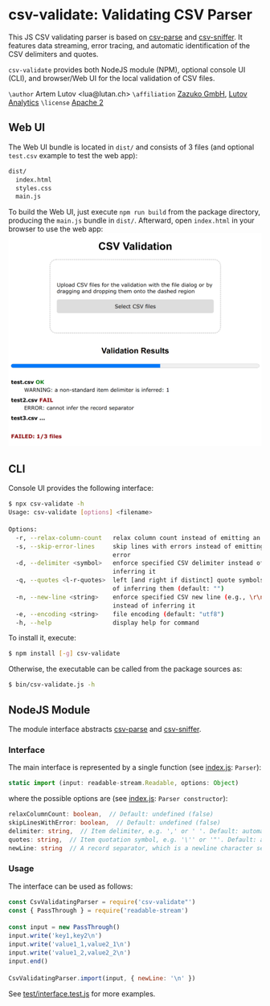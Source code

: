 # csv-validate: Validating CSV Parser
This JS CSV validating parser is based on [csv-parse](https://github.com/wdavidw/node-csv-parse) and [csv-sniffer](https://github.com/MonetDBSolutions/npm-csv-sniffer). It features data streaming, error tracing, and automatic identification of the CSV delimiters and quotes.

`csv-validate` provides both NodeJS module (NPM), optional console UI (CLI), and browser/Web UI for the local validation of CSV files.

`\author` Artem Lutov <lua&#64;&#108;utan&#46;ch>
`\affiliation` [Zazuko GmbH](https://zazuko.com), [Lutov Analytics](https://lutan.ch)
`\license` [Apache 2](https://www.apache.org/licenses/LICENSE-2.0)

## Web UI
The Web UI bundle is located in `dist/` and consists of 3 files (and optional `test.csv` example to test the web app):
```sh
dist/
  index.html
  styles.css
  main.js
```

To build the Web UI, just execute `npm run build` from the package directory, producing the `main.js` bundle in `dist/`. Afterward, open `index.html` in your browser to use the web app:
![WebUI screenshot](img/csv-validate_WebUI.png)

## CLI
Console UI provides the following interface:
```sh
$ npx csv-validate -h
Usage: csv-validate [options] <filename>

Options:
  -r, --relax-column-count   relax column count instead of emitting an error
  -s, --skip-error-lines     skip lines with errors instead of emitting an
                             error
  -d, --delimiter <symbol>   enforce specified CSV delimiter instead of
                             inferring it
  -q, --quotes <l-r-quotes>  left [and right if distinct] quote symbols instead
                             of inferring them (default: "")
  -n, --new-line <string>    enforce specified CSV new line (e.g., \r\n)
                             instead of inferring it
  -e, --encoding <string>    file encoding (default: "utf8")
  -h, --help                 display help for command
```

To install it, execute:
```sh
$ npm install [-g] csv-validate
```
Otherwise, the executable can be called from the package sources as:
```sh
$ bin/csv-validate.js -h
```

## NodeJS Module
The module interface abstracts [csv-parse](https://github.com/wdavidw/node-csv-parse) and [csv-sniffer](https://github.com/MonetDBSolutions/npm-csv-sniffer).

### Interface
The main interface is represented by a single function (see [index.js](index.js): `Parser`):
```js
static import (input: readable-stream.Readable, options: Object)
```
where the possible options are (see [index.js](index.js): `Parser constructor`):
```ts
relaxColumnCount: boolean,  // Default: undefined (false)
skipLinesWithError: boolean,  // Default: undefined (false)
delimiter: string,  // Item delimiter, e.g. ',' or ' '. Default: automatically inferred
quotes: string,  // Item quotation symbol, e.g. '\'' or '"'. Default: automatically inferred
newLine: string  // A record separator, which is a newline character set, e.g., '\n' or '\n\r'. Default: automatically inferred
```

### Usage
The interface can be used as follows:
```js
const CsvValidatingParser = require('csv-validate"')
const { PassThrough } = require('readable-stream')

const input = new PassThrough()
input.write('key1,key2\n')
input.write('value1_1,value2_1\n')
input.write('value1_2,value2_2\n')
input.end()

CsvValidatingParser.import(input, { newLine: '\n' })
```
See [test/interface.test.js](test/interface.test.js) for more examples.
